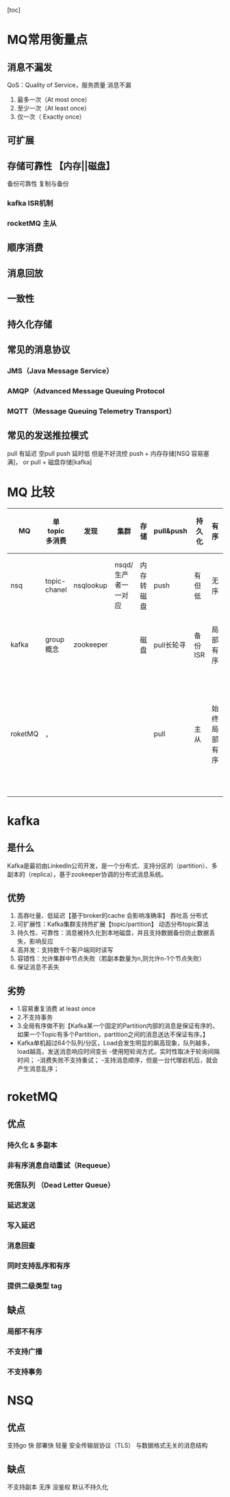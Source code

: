 [toc]
# MQ常用衡量点
## 消息不漏发 
QoS：Quality of Service，服务质量 消息不漏
1. 最多一次（At most once）
1. 至少一次（At least once）
1. 仅一次（ Exactly once）

## 可扩展 
## 存储可靠性 【内存||磁盘】
  备份可靠性 复制与备份
### kafka ISR机制
### rocketMQ 主从
## 顺序消费
## 消息回放
## 一致性 
## 持久化存储 
## 常见的消息协议
### JMS（Java Message Service）
### AMQP（Advanced Message Queuing Protocol
### MQTT（Message Queuing Telemetry Transport）
## 常见的发送推拉模式
pull  有延迟 空pull
push 延时低 但是不好流控
push + 内存存储[NSQ 容易塞满]，
or pull + 磁盘存储[kafka]

# MQ 比较

MQ | 单topic多消费 | 发现 | 集群 | 存储 | pull&push |持久化 | 有序 | 投递语义 | 扩展 | 一致性 | 特点|缺点
---|--- | ---|--- | ---|--- | ---|--- | ---|--- | ---|---|---|
nsq|topic-chanel|nsqlookup|nsqd/生产者一一对应|内存转磁盘|push|有但低|无序|至少一次消费|||快轻| 无鉴权，无副本策略
kafka|group概念|zookeeper||磁盘|pull长轮寻|备份ISR|局部有序|三种都支持||自行定制|高吞吐，可靠性高，|延迟高
roketMQ|，||||pull|主从|始终局部有序||||回溯，二级tag，无序乱序都支持，支持重试，filter|
# kafka
## 是什么
Kafka是最初由LinkedIn公司开发，是一个分布式、支持分区的（partition）、多副本的（replica），基于zookeeper协调的分布式消息系统。
## 优势
1. 高吞吐量、低延迟【基于broker的cache 会影响准确率】 吞吐高 分布式
1. 可扩展性：Kafka集群支持热扩展【topic/partition】 动态分布topic算法
1. 持久性、可靠性：消息被持久化到本地磁盘，并且支持数据备份防止数据丢失，影响反应  
1. 高并发：支持数千个客户端同时读写
1. 容错性：允许集群中节点失败（若副本数量为n,则允许n-1个节点失败）
2. 保证消息不丢失 

## 劣势
- 1.容易重复消费 at least once 
- 2.不支持事务     
- 3.全局有序做不到【Kafka某一个固定的Partition内部的消息是保证有序的，如果一个Topic有多个Partition，partition之间的消息送达不保证有序。】
- Kafka单机超过64个队列/分区，Load会发生明显的飙高现象，队列越多，load越高，发送消息响应时间变长
-使用短轮询方式，实时性取决于轮询间隔时间；
-消费失败不支持重试；
-支持消息顺序，但是一台代理宕机后，就会产生消息乱序；
# roketMQ
## 优点
###  持久化 & 多副本
### 非有序消息自动重试（Requeue）
### 死信队列 （Dead Letter Queue）
### 延迟发送
### 写入延迟
### 消息回查
### 同时支持乱序和有序
### 提供二级类型 tag

## 缺点
### 局部不有序
### 不支持广播
### 不支持事务

# NSQ
## 优点
支持go
快 部署快 
轻量 
安全传输层协议（TLS）
与数据格式无关的消息结构

## 缺点
不支持副本
无序
没鉴权
默认不持久化



